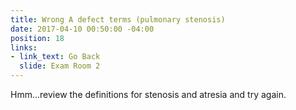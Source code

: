 ```yaml
---
title: Wrong A defect terms (pulmonary stenosis)
date: 2017-04-10 00:50:00 -04:00
position: 18
links:
- link_text: Go Back
  slide: Exam Room 2
---
```


Hmm...review the definitions for stenosis and atresia and try again.
